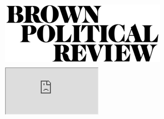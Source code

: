 ![Brown Political Review Wordmark](https://github.com/BPR-Data-Team/waiting-site/blob/01ce72f09071a603c8d9ec503ae44bdfa8098bf3/assets/BPR_logo_black.png?raw=true)

<iframe src="https://www.notion-widgets.com/embed/65ecc30a7993823a152d10c1"></iframe>
